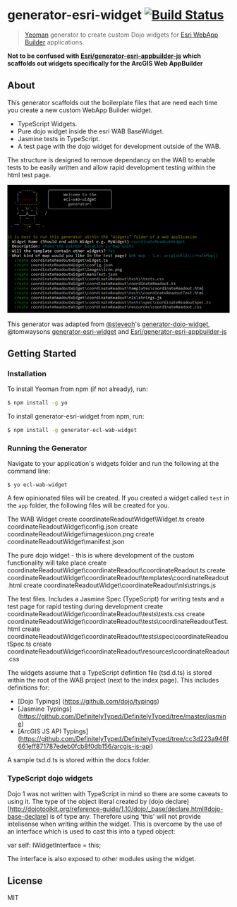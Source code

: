 # generator-esri-widget [![Build Status](https://travis-ci.org/davewilton/generator-ecl-wab-widget.svg?branch=master)](https://travis-ci.org/davewilton/generator-ecl-wab-widget)

> [Yeoman](http://yeoman.io) generator to create custom Dojo widgets for [Esri WebApp Builder](https://developers.arcgis.com/web-appbuilder/) applications.

**Not to be confused with [Esri/generator-esri-appbuilder-js](http://github.com/Esri/generator-esri-appbuilder-js) which scaffolds out widgets specifically for the ArcGIS Web AppBuilder**

## About

This generator scaffolds out the boilerplate files that are need each time you create a new custom WebApp Builder widget. 

* TypeScript Widgets.
* Pure dojo widget inside the esri WAB BaseWidget.
* Jasmine tests in TypeScript.
* A test page with the dojo widget for development outside of the WAB.

The structure is designed to remove dependancy on the WAB to enable tests to be easily written and allow rapid development testing within the html test page.

![Screenshot](https://raw.githubusercontent.com/davewilton/generator-ecl-wab-widget/master/docs/images/generator-interface.png)

This generator was adapted from [@steveoh](https://github.com/steveoh)'s [generator-dojo-widget](https://github.com/steveoh/generator-dojo-widget), @tomwaysons [generator-esri-widget](https://raw.githubusercontent.com/tomwayson/generator-esri-widget/) and [Esri/generator-esri-appbuilder-js](http://github.com/Esri/generator-esri-appbuilder-js) 

## Getting Started

### Installation

To install Yeoman from npm (if not already), run:

```bash
$ npm install -g yo
```

To install generator-esri-widget from npm, run:

```bash
$ npm install -g generator-ecl-wab-widget
```

### Running the Generator

Navigate to your application's widgets folder and run the following at the command line:

```
$ yo ecl-wab-widget
```

A few opinionated files will be created. If you created a widget called `test` in the `app` folder, the following files will be created for you.

The WAB Widget
   create coordinateReadoutWidget\Widget.ts
   create coordinateReadoutWidget\config.json
   create coordinateReadoutWidget\images\icon.png
   create coordinateReadoutWidget\manifest.json
   
The pure dojo widget - this is where development of the custom functionality will take place
   create coordinateReadoutWidget\coordinateReadout\coordinateReadout.ts
   create coordinateReadoutWidget\coordinateReadout\templates\coordinateReadout.html
   create coordinateReadoutWidget\coordinateReadout\nls\strings.js

The test files. Includes a Jasmine Spec (TypeScript) for writing tests and a test page for rapid testing during development
   create coordinateReadoutWidget\coordinateReadout\tests\tests.css
   create coordinateReadoutWidget\coordinateReadout\tests\coordinateReadoutTest.html
   create coordinateReadoutWidget\coordinateReadout\tests\spec\coordinateReadoutSpec.ts
   create coordinateReadoutWidget\coordinateReadout\resources\coordinateReadout.css

The widgets assume that a TypeScript defintion file (tsd.d.ts) is stored within the root of the WAB project (next to the index page). This includes definitions for:

* [Dojo Typings] (https://github.com/dojo/typings)
* [Jasmine Typings] (https://github.com/DefinitelyTyped/DefinitelyTyped/tree/master/jasmine)
* [ArcGIS JS API Typings] (https://github.com/DefinitelyTyped/DefinitelyTyped/tree/cc3d223a946f661eff871787edeb0fcb8f0db156/arcgis-js-api)

A sample tsd.d.ts is stored within the docs folder.

### TypeScript dojo widgets

Dojo 1 was not written with TypeScript in mind so there are some caveats to using it. The type of the object literal created by (dojo declare)[http://dojotoolkit.org/reference-guide/1.10/dojo/_base/declare.html#dojo-base-declare] is of type any. Therefore using 'this' will not provide intelisense when writing within the widget.
This is overcome by the use of an interface which is used to cast this into a typed object:

   var self: IWidgetInterface = this;

The interface is also exposed to other modules using the widget.

## License

MIT
